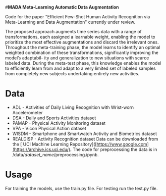 #**MADA Meta-Learning Automatic Data Augmentation** 

Code for the paper "Efficient Few-Shot Human Activity Recognition via Meta-Learning
and Data Augmentation" currently under review.

The proposed approach augments time series data with a range of transformations, each assigned a 
learnable weight, enabling the model to prioritize the most effective augmentations and discard the
irrelevant ones. Throughout the meta-training phase, the model learns to identify an optimal
weighted combination of these transformations, significantly improving the model’s adaptabil-
ity and generalization to new situations with scarce labeled data. During the meta-test phase,
this knowledge enables the model to efficiently learn from and adapt to a very limited set of
labeled samples from completely new subjects undertaking entirely new activities.

# Data
 * ADL - Activities of Daily Living Recognition with Wrist-worn Accelerometer
 * DSA - Daily and Sports Activities dataset
 * PAMAP - Physical Activity Monitoring dataset
 * VPA - Vicon Physical Action dataset
 * WISDM - Smartphone and Smartwatch Activity and Biometrics dataset
 * REALDISP - Activity Recognition dataset
Data can be downloaded from the [ UCI Machine Learning
Repository]([https://www.google.com](https://archive.ics.uci.edu/).
The code for preprocessing the data is in /data/*dataset_name*/preprocessing.ipynb.


# Usage
For training the models, use the train.py file. For testing run the test.py file.

